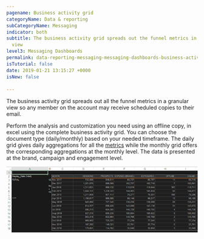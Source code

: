 ```yaml
---
pagename: Business activity grid
categoryName: Data & reporting
subCategoryName: Messaging
indicator: both
subtitle: The business activity grid spreads out the funnel metrics in a granular
  view
level3: Messaging Dashboards
permalink: data-reporting-messaging-messaging-dashboards-business-activity-grid.html
isTutorial: false
date: 2019-01-21 13:15:27 +0000
isNew: false

---
```

The business activity grid spreads out all the funnel metrics in a granular view so any member on the account may receive scheduled copies to their email. 

Perform the analysis and customization you need using an offline copy, in excel using the complete business activity grid. You can choose the document type (daily/monthly) based on your needed timeframe. The daily grid gives daily aggregations for all the [metrics](https://developers.liveperson.com/essential-resources-report-builder-data-metrics.html#documenttitlecontainer) while the monthly grid offers the corresponding aggregations at the monthly level. The data is presented at the brand, campaign and engagement level.

![](/img/Business-activity-grid1.png)